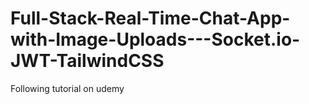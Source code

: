 # Full-Stack-Real-Time-Chat-App-with-Image-Uploads---Socket.io-JWT-TailwindCSS
Following tutorial on udemy
